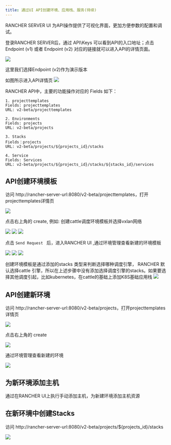 ```yaml
---
title: 通过UI API创建环境、应用栈、服务(待续)
---
```


RANCHER SERVER UI 为API操作提供了可视化界面，更加方便参数的配置和调试。

登录RANCHER SERVER后，通过 API\Keys 可以看到API的入口地址；点击 Endpoint (v1) 或者 Endpoint (v2) 对应的链接就可以进入API的详情页面。

![](API/1.png)
  
这里我们选择Endpoint (v2)作为演示版本

如图所示进入API详情页
![](API/2.png)

RANCHER API中，主要的功能操作对应的 Fields 如下：

```
1. projecttemplates
Fields: projecttemplates
URL: v2-beta/projecttemplates
```

```
2. Environments
Fields: projects
URL: v2-beta/projects
```
```
3. Stacks
Fields：projects
URL: v2-beta/projects/${projects_id}/stacks
```
```
4. Service
Fields: Services
URL: v2-beta/projects/${projects_id}/stacks/${stacks_id}/services  

```

## API创建环境模板

访问 http://rancher-server-url:8080/v2-beta/projecttemplates，打开projecttemplates详情页

![](API/hjmb1.png)

点击右上角的 create, 例如: 创建cattle调度环境模板并选择vxlan网络

![](API/hjmb2.png)
![](API/hjmb3.png)
![](API/hjmb4.png)

点击 `Send Request ` 后，进入RANCHER UI ,通过环境管理查看新建的环境模板

![](API/hjmb5.png)
![](API/hjmb6.png)
![](API/hjmb7.png)

创建环境模板是通过添加的stacks 类型来判断选择哪种调度引擎， RANCHER 默认选择cattle 引擎，所以在上述步骤中没有添加选择调度引擎的stacks。如果要选择其他调度引起，比如kubernetes，在cattle的基础上添加K8S基础应用栈
![](API/hjmb8.png)

## API创建新环境

访问 http://rancher-server-url:8080/v2-beta/projects，打开projecttemplates详情页

![](API/cjhj1.png)

点击右上角的 create

![](API/cjhj2.png)

通过环境管理查看新建的环境

![](API/xjhj3.png)

## 为新环境添加主机
通过在RANCHER UI上执行手动添加主机，为新建环境添加主机资源

## 在新环境中创建Stacks

访问 http://rancher-server-url:8080/v2-beta/projects/${projects_id}/stacks

![](API/cjyyz1.png)

